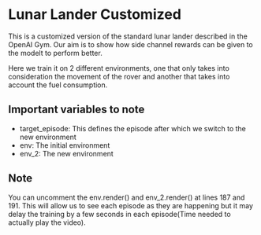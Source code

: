 # Lunar Lander Customized

This is a customized version of the standard lunar lander described in the OpenAI Gym. 
Our aim is to show how side channel rewards can be given to the modelt to perform better.

Here we train it on 2 different environments, one that only takes into consideration the movement of the rover and another that takes into account the fuel consumption.

## Important variables to note

 - target_episode: This defines the episode after which we switch to the new environment
 - env: The initial environment
 - env_2: The new environment

## Note

You can uncomment the env.render() and env_2.render() at lines 187 and 191.
This will allow us to see each episode as they are happening but it may delay the training by a few seconds in each episode(Time needed to actually play the video).